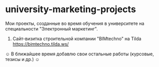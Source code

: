 # university-marketing-projects
Мои проекты, созданные во время обучения в университете на специальности "Электронный маркетинг".

1. Сайт-визитка строительной компании "BIMtechno" на Tilda
https://bimtechno.tilda.ws/

☺️ В ближайшее время добавлю свои остальные работы (курсовые, тезисы и др.) ☺️
